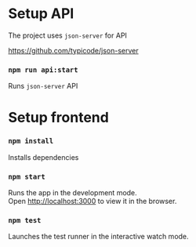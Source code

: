 # Setup API

The project uses `json-server` for API

https://github.com/typicode/json-server

### `npm run api:start`

Runs `json-server` API

# Setup frontend

### `npm install`

Installs dependencies

### `npm start`

Runs the app in the development mode.\
Open [http://localhost:3000](http://localhost:3000) to view it in the browser.

### `npm test`

Launches the test runner in the interactive watch mode.
